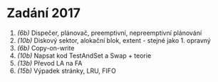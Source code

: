 # Zadání 2017

1. _(6b)_ Dispečer, plánovač, preemptivní, nepreemptivní plánování
1. _(10b)_ Diskový sektor, alokační blok, extent - stejné jako 1. opravný
1. _(6b)_ Copy-on-write
1. _(10b)_ Napsat kod TestAndSet a Swap + teorie
1. _(13b)_ Převod LA na FA
1. _(15b)_ Výpadek stránky, LRU, FIFO
